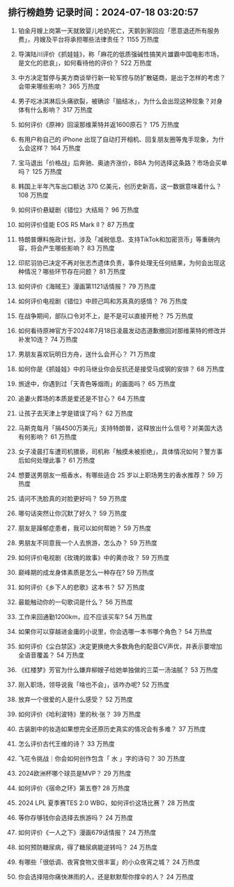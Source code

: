 
## 排行榜趋势 记录时间：2024-07-18 03:20:57
  
  1. 铂金月嫂上岗第一天就致婴儿呛奶死亡，天鹅到家回应「愿意退还所有服务费」，月嫂及平台将承担哪些法律责任？ 1155 万热度
    
  2. 导演陆川评价《抓娃娃》，称「麻花的低质强碱性搞笑片雄霸中国电影市场，是文化的悲哀」，如何看待他的评价？ 522 万热度
    
  3. 中方决定暂停与美方商谈举行新一轮军控与防扩散磋商，是出于怎样的考虑？会带来哪些影响？ 365 万热度
    
  4. 男子吃冰淇淋后头痛欲裂，被确诊「脑结冰」，为什么会出现这种现象？对身体有什么影响？ 317 万热度
    
  5. 如何评价《原神》回滚那维莱特并返1600原石？ 175 万热度
    
  6. 有用户称自己的 iPhone 出现了自动打开相机、回复朋友圈等鬼手现象，为什么会这样？ 164 万热度
    
  7. 宝马退出「价格战」后奔驰、奥迪齐涨价，BBA 为何选择这条路？市场会买单吗？ 125 万热度
    
  8. 韩国上半年汽车出口额达 370 亿美元，创历史新高，这一数据意味着什么？ 108 万热度
    
  9. 如何评价悬疑剧《错位》大结局？ 96 万热度
    
  10. 如何评价佳能 EOS R5 Mark II？ 87 万热度
    
  11. 特朗普爆料施政计划，涉及「减税低息、支持TikTok和加密货币」等重磅内容，将会产生哪些影响？ 83 万热度
    
  12. 印尼羽协已决定不再对张志杰遗体负责，事件处理无任何结果，为何会出现这种情况？哪些环节存在问题？ 81 万热度
    
  13. 如何评价《海贼王》漫画第1121话情报？ 79 万热度
    
  14. 如何评价电视剧《错位》中顾己鸣和苏真真的感情？ 76 万热度
    
  15. 在战争期间，部队口令对不上，是不是可以直接开枪？ 75 万热度
    
  16. 如何看待原神官方于2024年7月18日凌晨发动态道歉撤回对那维莱特的修改并补发10连？ 74 万热度
    
  17. 男朋友喜欢玩明日方舟，送什么会开心？ 71 万热度
    
  18. 如何你是《抓娃娃》中的马继业你会反抗还是接受马成钢的安排？ 68 万热度
    
  19. 旅途中，你遇到过「天青色等烟雨」的画面吗？ 65 万热度
    
  20. 追妻火葬场的本质是爱还是不甘心？ 64 万热度
    
  21. 让孩子去天津上学是错误了吗？ 62 万热度
    
  22. 马斯克每月「捐4500万美元」支持特朗普，这释放出什么信号？对美国大选有何影响？ 61 万热度
    
  23. 女子凌晨打车遭司机猥亵，司机称「触摸未被拒绝」，具体情况如何？警方事后如何处理此事？ 61 万热度
    
  24. 想要送男朋友一瓶香水，有哪些适合 25 岁以上职场男生的香水推荐？ 59 万热度
    
  25. 请问不洗脸真的对脸更好吗？ 59 万热度
    
  26. 哪句话突然让你沉默了好久？ 59 万热度
    
  27. 朋友是躁郁症患者，我可以如何帮她？ 59 万热度
    
  28. 男朋友不同意我一个人去旅游，怎么办？ 59 万热度
    
  29. 如何评价电视剧《玫瑰的故事》中的黄亦玫？ 59 万热度
    
  30. 巅峰期的成龙身体素质是怎么一种存在? 59 万热度
    
  31. 如何评价《乡下人的悲歌》这本书？ 57 万热度
    
  32. 最能触动你的一句歌词是什么？ 56 万热度
    
  33. 工作来回通勤1200km，应不应该买车? 54 万热度
    
  34. 如果你可以穿越进金庸的小说里，你会选哪一本书哪个角色？ 54 万热度
    
  35. 如何评价《尘白禁区》决定更换绝大多数角色的配音CV声优，并表示要增加全语音覆盖？ 54 万热度
    
  36. 《红楼梦》芳官为什么嫌弃柳嫂子给她单独做的三菜一汤油腻？ 53 万热度
    
  37. 刚入职场，领导说我「啥也不会」，该咋办呢? 52 万热度
    
  38. 放弃一个很爱的人是什么感受？ 52 万热度
    
  39. 如何评价《哈利波特》里的秋·张？ 39 万热度
    
  40. 古装剧中的妆造如果想完全还原历史真实的情况会有多难？ 37 万热度
    
  41. 怎么评价古代王维的诗？ 33 万热度
    
  42. 飞花令挑战｜你会如何创作包含「 水 」字的诗句？ 30 万热度
    
  43. 2024欧洲杯哪个球员是MVP？ 29 万热度
    
  44. 如何评价《宿命之环》第五卷? 28 万热度
    
  45. 2024 LPL 夏季赛TES 2:0 WBG，如何评价这场比赛？ 28 万热度
    
  46. 等你存够钱你会选择去旅游吗？ 24 万热度
    
  47. 如何评价《一人之下》漫画679话情报？ 24 万热度
    
  48. 如何预防糖尿病，得了糖尿病能逆转吗？ 24 万热度
    
  49. 有哪些「很低调、夜宵食物又很丰富」的小众夜宵之城？ 24 万热度
    
  50. 你会选择陪你痛快淋雨的人，还是默默帮你撑伞的人？ 24 万热度
    